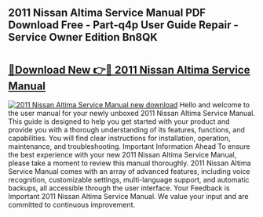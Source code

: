 ## 2011 Nissan Altima Service Manual PDF Download Free - Part-q4p User Guide Repair - Service Owner Edition Bn8QK

# <h2><a href="http://bc12791.oget.top/?id=2011+Nissan+Altima+Service+Manual">🔗Download New 👉🔴 2011 Nissan Altima Service Manual</a></h2>

[![2011 Nissan Altima Service Manual new download](https://i.imgur.com/5g1atiW.png)](http://bc12791.oget.top/?id=2011+Nissan+Altima+Service+Manual)
Hello and welcome to the user manual for your newly unboxed 2011 Nissan Altima Service Manual. This guide is designed to help you get started with your product and provide you with a thorough understanding of its features, functions, and capabilities. You will find clear instructions for installation, operation, maintenance, and troubleshooting. Important Information Ahead To ensure the best experience with your new 2011 Nissan Altima Service Manual, please take a moment to review this manual thoroughly. 2011 Nissan Altima Service Manual comes with an array of advanced features, including voice recognition, customizable settings, multi-language support, and automatic backups, all accessible through the user interface. Your Feedback is Important 2011 Nissan Altima Service Manual. We value your input and are committed to continuous improvement.
